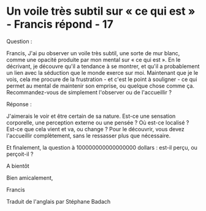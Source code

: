 # Un voile très subtil sur « ce qui est » - Francis répond - 17

Question :

Francis, J'ai pu observer un voile très subtil, une sorte de mur blanc, comme une opacité produite par mon mental sur « ce qui est ». En le décrivant, je découvre qu'il a tendance à se montrer, et qu'il a probablement un lien avec la séduction que le monde exerce sur moi. Maintenant que je le vois, cela me procure de la frustration - et c'est le point à souligner - ce qui permet au mental de maintenir son emprise, ou quelque chose comme ça. Recommandez-vous de simplement l'observer ou de l'accueillir ? 

Réponse :

J'aimerais le voir et être certain de sa nature. Est-ce une sensation corporelle, une perception externe ou une pensée ? Où est-ce localisé ? Est-ce que cela vient et va, ou change ? Pour le découvrir, vous devez l'accueillir complètement, sans le ressasser plus que nécessaire. 

Et finalement, la question à 100000000000000000 dollars : est-il perçu, ou perçoit-il ?

A bientôt  

Bien amicalement,  

Francis

Traduit de l'anglais par Stéphane Badach

